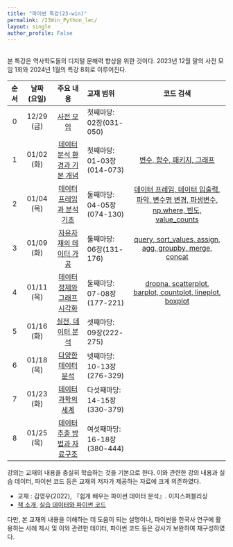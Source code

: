 ```yaml
---
title: "파이썬 특강(23-win)"
permalink: /23Win_Python_lec/
layout: single
author_profile: False
---
```


<br>
본 특강은 역사학도들의 디지털 문해력 향상을 위한 것이다.  2023년 12월 말의 사전 모임 1회와 2024년 1월의 특강 8회로 이루어진다. 

| 순서 | 날짜 (요일) |주요 내용|교재 범위|코드 검색|
|:---:|:--------:|:------:|:-------|:-------:|
| 0 | 12/29 (금) | [사전 모임](http://hursoo.github.io/23win_pylec_00_pre-meeting/) | 첫째마당: 02장(031-050)||
| 1 | 01/02 (화) | [데이터 분석 환경과 기본 개념](http://hursoo.github.io/23win_pylec_01_basic/) | 첫째마당: 01-03장(014-073)|[변수, 함수, 패키지, 그래프](https://hursoo.github.io/2023win_python_lec_01_full-input/)|
| 2 | 01/04 (목) | [데이터 프레임과 분석 기초](http://hursoo.github.io/23win_pylec_02_df/) | 둘째마당: 04-05장(074-130)|[데이터 프레임, 데이터 입출력, 파악, 변수명 변경, 파생변수, np.where, 빈도, value_counts](https://hursoo.github.io/2023win_python_lec_02_full-input/)|
| 3 | 01/09 (화) | [자유자재의 데이터 가공](http://hursoo.github.io/23win_pylec_03_processing/) | 둘째마당: 06장(131-176)|[query, sort_values, assign, agg, groupby, merge, concat](https://hursoo.github.io/2023win_python_lec_03_full-input/)|
| 4 | 01/11 (목) | [데이터 정제와 그래프 시각화](http://hursoo.github.io/) | 둘째마당: 07-08장(177-221)|[dropna, scatterplot, barplot, countplot, lineplot, boxplot](https://hursoo.github.io/2023win_python_lec_04_full-input/)|
| 5 | 01/16 (화) | [실전, 데이터 분석](http://hursoo.github.io/) | 셋째마당: 09장(222-275)||
| 6 | 01/18 (목) | [다양한 데이터 분석](http://hursoo.github.io/) | 넷째마당: 10-13장(276-329)||
| 7 | 01/23 (화) | [데이터 과학의 세계](http://hursoo.github.io/) | 다섯째마당: 14-15장(330-379)||
| 8 | 01/25 (목) | [데이터 추출 방법과 자료구조](http://hursoo.github.io/) | 여섯째마당: 16-18장(380-444)||

강의는 교재의 내용을 충실히 학습하는 것을 기본으로 한다. 이와 관련한 강의 내용과 실습 데이터, 파이썬 코드 등은 교재의 저자가 제공하는 자료에 크게 의존하였다. 

- 교재 : 김영우(2022), 『쉽게 배우는 파이썬 데이터 분석』. 이지스퍼블리싱
- [책 소개](http://www.easyspub.co.kr/20_Menu/BookView/515/PUB#tab04), [실습 데이터와 파이썬 코드](https://github.com/youngwoos/Doit_Python)

다만, 본 교재의 내용을 이해하는 데 도움이 되는 설명이나, 파이썬을 한국사 연구에 활용하는 사례 제시 및 이와 관련한 데이터, 파이썬 코드 등은 강사가 보완하여 재구성하였다. 

